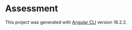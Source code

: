 # Assessment

This project was generated with [Angular CLI](https://github.com/angular/angular-cli) version 18.2.2.
